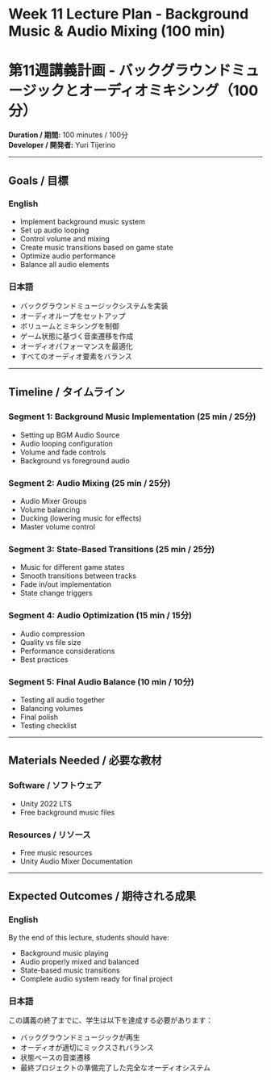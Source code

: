 # Week 11 Lecture Plan - Background Music & Audio Mixing (100 min)
# 第11週講義計画 - バックグラウンドミュージックとオーディオミキシング（100分）

**Duration / 期間:** 100 minutes / 100分  
**Developer / 開発者:** Yuri Tijerino

---

## Goals / 目標

### English
- Implement background music system
- Set up audio looping
- Control volume and mixing
- Create music transitions based on game state
- Optimize audio performance
- Balance all audio elements

### 日本語
- バックグラウンドミュージックシステムを実装
- オーディオループをセットアップ
- ボリュームとミキシングを制御
- ゲーム状態に基づく音楽遷移を作成
- オーディオパフォーマンスを最適化
- すべてのオーディオ要素をバランス

---

## Timeline / タイムライン

### Segment 1: Background Music Implementation (25 min / 25分)
- Setting up BGM Audio Source
- Audio looping configuration
- Volume and fade controls
- Background vs foreground audio

### Segment 2: Audio Mixing (25 min / 25分)
- Audio Mixer Groups
- Volume balancing
- Ducking (lowering music for effects)
- Master volume control

### Segment 3: State-Based Transitions (25 min / 25分)
- Music for different game states
- Smooth transitions between tracks
- Fade in/out implementation
- State change triggers

### Segment 4: Audio Optimization (15 min / 15分)
- Audio compression
- Quality vs file size
- Performance considerations
- Best practices

### Segment 5: Final Audio Balance (10 min / 10分)
- Testing all audio together
- Balancing volumes
- Final polish
- Testing checklist

---

## Materials Needed / 必要な教材

### Software / ソフトウェア
- Unity 2022 LTS
- Free background music files

### Resources / リソース
- Free music resources
- Unity Audio Mixer Documentation

---

## Expected Outcomes / 期待される成果

### English
By the end of this lecture, students should have:
- Background music playing
- Audio properly mixed and balanced
- State-based music transitions
- Complete audio system ready for final project

### 日本語
この講義の終了までに、学生は以下を達成する必要があります：
- バックグラウンドミュージックが再生
- オーディオが適切にミックスされバランス
- 状態ベースの音楽遷移
- 最終プロジェクトの準備完了した完全なオーディオシステム

